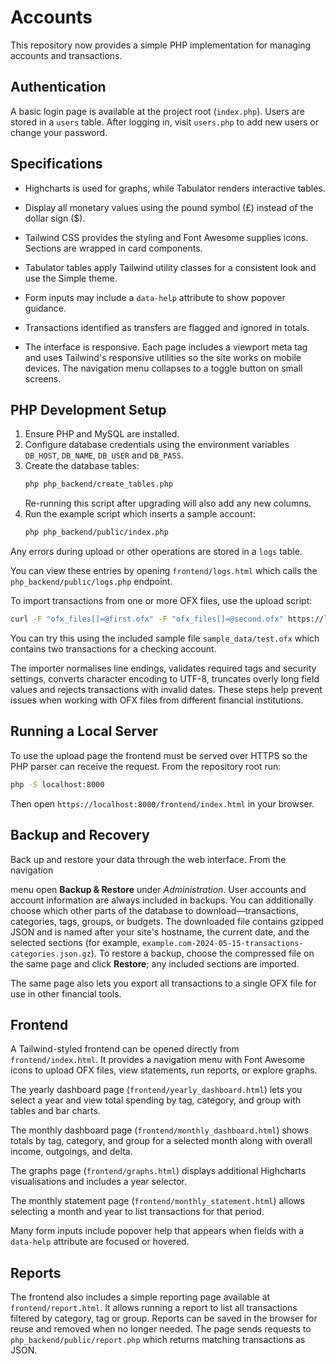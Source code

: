 # Accounts

This repository now provides a simple PHP implementation for managing accounts and transactions.

## Authentication

A basic login page is available at the project root (`index.php`). Users are stored in a `users` table. After logging in, visit `users.php` to add new users or change your password.


## Specifications

- Highcharts is used for graphs, while Tabulator renders interactive tables.
- Display all monetary values using the pound symbol (£) instead of the dollar sign ($).
- Tailwind CSS provides the styling and Font Awesome supplies icons. Sections are wrapped in card components.

- Tabulator tables apply Tailwind utility classes for a consistent look and use the Simple theme.

- Form inputs may include a `data-help` attribute to show popover guidance.
- Transactions identified as transfers are flagged and ignored in totals.
- The interface is responsive. Each page includes a viewport meta tag and uses Tailwind's responsive utilities so the site works
  on mobile devices. The navigation menu collapses to a toggle button on small screens.

## PHP Development Setup

1. Ensure PHP and MySQL are installed.
2. Configure database credentials using the environment variables `DB_HOST`, `DB_NAME`, `DB_USER` and `DB_PASS`.
3. Create the database tables:
   ```bash
   php php_backend/create_tables.php
   ```
   Re-running this script after upgrading will also add any new columns.
4. Run the example script which inserts a sample account:
   ```bash
   php php_backend/public/index.php
   ```

Any errors during upload or other operations are stored in a `logs` table.

You can view these entries by opening `frontend/logs.html` which calls the
`php_backend/public/logs.php` endpoint.


To import transactions from one or more OFX files, use the upload script:
```bash
curl -F "ofx_files[]=@first.ofx" -F "ofx_files[]=@second.ofx" https://localhost/path/to/php_backend/public/upload_ofx.php
```
You can try this using the included sample file `sample_data/test.ofx` which
contains two transactions for a checking account.

The importer normalises line endings, validates required tags and security
settings, converts character encoding to UTF-8, truncates overly long field
values and rejects transactions with invalid dates. These steps help prevent
issues when working with OFX files from different financial institutions.

## Running a Local Server

To use the upload page the frontend must be served over HTTPS so the PHP parser
can receive the request. From the repository root run:

```bash
php -S localhost:8000
```

Then open `https://localhost:8000/frontend/index.html` in your browser.


## Backup and Recovery

Back up and restore your data through the web interface. From the navigation

menu open **Backup & Restore** under *Administration*. User accounts and
account information are always included in backups. You can additionally choose
which other parts of the database to download—transactions, categories, tags,
groups, or budgets. The downloaded file contains gzipped JSON and is named after
your site's hostname, the current date, and the selected sections (for example,
`example.com-2024-05-15-transactions-categories.json.gz`). To restore a backup,
choose the compressed file on the same page and click **Restore**; any included
sections are imported.

The same page also lets you export all transactions to a single OFX file for
use in other financial tools.


## Frontend


A Tailwind-styled frontend can be opened directly from `frontend/index.html`. It provides a navigation menu with Font Awesome icons to upload OFX files, view statements, run reports, or explore graphs.

The yearly dashboard page (`frontend/yearly_dashboard.html`) lets you select a year and view total spending by tag, category, and group with tables and bar charts.

The monthly dashboard page (`frontend/monthly_dashboard.html`) shows totals by tag, category, and group for a selected month along with overall income, outgoings, and delta.

The graphs page (`frontend/graphs.html`) displays additional Highcharts visualisations and includes a year selector.

The monthly statement page (`frontend/monthly_statement.html`) allows selecting a month and year to list transactions for that period.

Many form inputs include popover help that appears when fields with a `data-help` attribute are focused or hovered.

## Reports

The frontend also includes a simple reporting page available at `frontend/report.html`.
It allows running a report to list all transactions filtered by category, tag or group.
Reports can be saved in the browser for reuse and removed when no longer needed.
The page sends requests to `php_backend/public/report.php` which returns matching
transactions as JSON.


